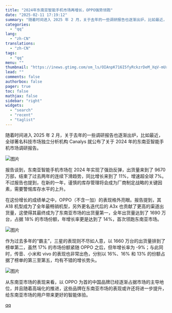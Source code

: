 ```yaml
---
title: "2024年东南亚智能手机市场再增长，OPPO强势领跑"
date: "2025-02-11 17:19:12"
summary: "随着时间进入 2025 年 2 月，关于去年的一些调研报告也逐渐出炉，比如最近，全球著名科技市场独立..."
categories:
  - "qq"
lang:
  - "zh-CN"
translations:
  - "zh-CN"
tags:
  - "qq"
menu: ""
thumbnail: "https://inews.gtimg.com/om_ls/OIAnpK716I5fyRckzrDeM_XqV-mUrWfqHs5gwSoyPsNSgAA_640360/0"
lead: ""
comments: false
authorbox: false
pager: true
toc: false
mathjax: false
sidebar: "right"
widgets:
  - "search"
  - "recent"
  - "taglist"
---
```


随着时间进入 2025 年 2 月，关于去年的一些调研报告也逐渐出炉，比如最近，全球著名科技市场独立分析机构 Canalys 就公布了关于 2024 年的东南亚智能手机市场调研报告。

![图片](https://inews.gtimg.com/om_bt/OoFiCpLJ0heLdulseoAtC5OoalEoM-FeYAVGC1JdyJYa0AA/641)

报告谈到，东南亚智能手机市场在 2024 年实现了强劲反弹，出货量来到了 9670 万部，结束了过去两年的连续下滑趋势，同比增长来到了 11%，增速超全球 7%。不过报告也提到，在新的一年，谨慎的库存管理将会成为厂商制定战略的关键因素，需要警惕库存水平的上升。

在这份增长的成绩单之中，OPPO（不含一加）的表现格外亮眼。报告提到，其 A18 机型成为了全年最畅销机型，另外更名迭代后的 A3x 也贡献了更高的渠道出货量，这使得其最终成为了东南亚市场的出货量第一，全年出货量达到了 1690 万台，占据 18% 的市场份额，年增长率更是达到了 14%，首次领跑东南亚市场。

![图片](https://inews.gtimg.com/om_bt/OjpPvDepKdEbheNvryDdBi9hKHiMOjSWiHHluzdM1N8M4AA/641)

作为过去多年的“霸主”，三星的表现则不尽如人意，以 1660 万台的出货量排到了榜单第二，虽然 17% 的市场份额紧随 OPPO 之后，但年增长率为 -9%；与此同时，传音、小米和 vivo 的表现也非常出色，分别以 16%、16% 和 13% 的份额占据了榜单的第三至第五，均有不错的增长势头。

![图片](https://inews.gtimg.com/om_bt/OLwYNcOS5iD3A3-n5KDWsBnukx-ISp-77nhn17f15cR5EAA/641)

从东南亚市场的表现来看，以 OPPO 为首的中国品牌已经逐渐占据市场的主导地位，并且随着高端化的推进，这些品牌在东南亚市场的表现或许还将进一步提升，给东南亚市场的用户带来更好的智能体验。

[qq](https://new.qq.com/rain/a/20250211A06M6600)
